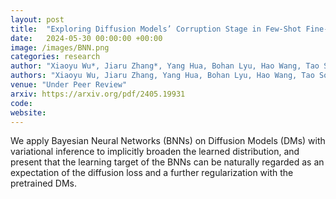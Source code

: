 ```yaml
---
layout: post
title:  "Exploring Diffusion Models’ Corruption Stage in Few-Shot Fine-tuning and Mitigating with Bayesian Neural Networks"
date:   2024-05-30 00:00:00 +00:00
image: /images/BNN.png
categories: research
author: "Xiaoyu Wu*, Jiaru Zhang*, Yang Hua, Bohan Lyu, Hao Wang, Tao Song, Haibing Guan"
authors: "Xiaoyu Wu, Jiaru Zhang, Yang Hua, Bohan Lyu, Hao Wang, Tao Song, Haibing Guan"
venue: "Under Peer Review"
arxiv: https://arxiv.org/pdf/2405.19931
code: 
website: 
---
```

We apply Bayesian Neural Networks (BNNs) on Diffusion Models (DMs) with variational inference to implicitly broaden the learned distribution, and present that the learning target of the BNNs can be naturally regarded as an expectation of the diffusion loss and a further regularization with the pretrained DMs.
